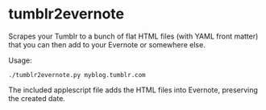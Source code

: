 tumblr2evernote
===============

Scrapes your Tumblr to a bunch of flat HTML files (with YAML front matter) that you can then add to your Evernote or somewhere else.

Usage: 

    ./tumblr2evernote.py myblog.tumblr.com

The included applescript file adds the HTML files into Evernote, preserving the created date.